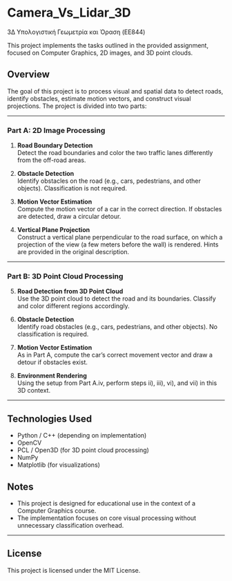 # Camera_Vs_Lidar_3D
3Δ Υπολογιστική Γεωμετρία και Όραση (EE844)

This project implements the tasks outlined in the provided assignment, focused on Computer Graphics, 2D images, and 3D point clouds.

## Overview

The goal of this project is to process visual and spatial data to detect roads, identify obstacles, estimate motion vectors, and construct visual projections. The project is divided into two parts:

---

### Part A: 2D Image Processing

1. **Road Boundary Detection**  
   Detect the road boundaries and color the two traffic lanes differently from the off-road areas.

2. **Obstacle Detection**  
   Identify obstacles on the road (e.g., cars, pedestrians, and other objects). Classification is not required.

3. **Motion Vector Estimation**  
   Compute the motion vector of a car in the correct direction. If obstacles are detected, draw a circular detour.

4. **Vertical Plane Projection**  
   Construct a vertical plane perpendicular to the road surface, on which a projection of the view (a few meters before the wall) is rendered. Hints are provided in the original description.

---

### Part B: 3D Point Cloud Processing

5. **Road Detection from 3D Point Cloud**  
   Use the 3D point cloud to detect the road and its boundaries. Classify and color different regions accordingly.

6. **Obstacle Detection**  
   Identify road obstacles (e.g., cars, pedestrians, and other objects). No classification is required.

7. **Motion Vector Estimation**  
   As in Part A, compute the car’s correct movement vector and draw a detour if obstacles exist.

8. **Environment Rendering**  
   Using the setup from Part A.iv, perform steps ii), iii), vi), and vii) in this 3D context.

---

## Technologies Used

- Python / C++ (depending on implementation)
- OpenCV
- PCL / Open3D (for 3D point cloud processing)
- NumPy
- Matplotlib (for visualizations)

## Notes

- This project is designed for educational use in the context of a Computer Graphics course.
- The implementation focuses on core visual processing without unnecessary classification overhead.

---

## License

This project is licensed under the MIT License.

